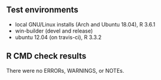 ## Test environments
* local GNU/Linux installs (Arch and Ubuntu 18.04), R 3.6.1
* win-builder (devel and release)
* ubuntu 12.04 (on travis-ci), R 3.3.2

## R CMD check results
There were no ERRORs, WARNINGS, or NOTEs.

